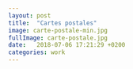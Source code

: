 ```yaml
---
layout: post
title:  "Cartes postales"
image: carte-postale-min.jpg
fullImage: carte-postale.jpg
date:   2018-07-06 17:21:29 +0200
categories: work
---
```

